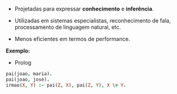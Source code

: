 
- Projetadas para expressar **conhecimento** e **inferência**.
    
- Utilizadas em sistemas especialistas, reconhecimento de fala, processamento de linguagem natural, etc.
    
- Menos eficientes em termos de performance.
    

**Exemplo:**

- Prolog

```prolog
pai(joao, maria).
pai(joao, jose).
irmao(X, Y) :- pai(Z, X), pai(Z, Y), X \= Y.
```